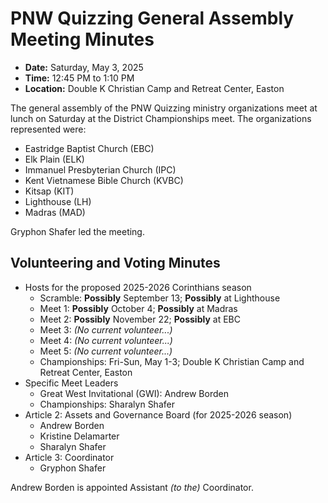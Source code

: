# PNW Quizzing General Assembly Meeting Minutes

- **Date:** Saturday, May 3, 2025
- **Time:** 12:45 PM to 1:10 PM
- **Location:** Double K Christian Camp and Retreat Center, Easton

The general assembly of the PNW Quizzing ministry organizations meet at lunch on
Saturday at the District Championships meet. The organizations represented were:

- Eastridge Baptist Church (EBC)
- Elk Plain (ELK)
- Immanuel Presbyterian Church (IPC)
- Kent Vietnamese Bible Church (KVBC)
- Kitsap (KIT)
- Lighthouse (LH)
- Madras (MAD)

Gryphon Shafer led the meeting.

## Volunteering and Voting Minutes

- Hosts for the proposed 2025-2026 Corinthians season
    - Scramble: **Possibly** September 13; **Possibly** at Lighthouse
    - Meet 1: **Possibly** October 4; **Possibly** at Madras
    - Meet 2: **Possibly** November 22; **Possibly** at EBC
    - Meet 3: *(No current volunteer...)*
    - Meet 4: *(No current volunteer...)*
    - Meet 5: *(No current volunteer...)*
    - Championships: Fri-Sun, May 1-3; Double K Christian Camp and Retreat Center, Easton
- Specific Meet Leaders
    - Great West Invitational (GWI): Andrew Borden
    - Championships: Sharalyn Shafer
- Article 2: Assets and Governance Board (for 2025-2026 season)
    - Andrew Borden
    - Kristine Delamarter
    - Sharalyn Shafer
- Article 3: Coordinator
    - Gryphon Shafer

Andrew Borden is appointed Assistant *(to the)* Coordinator.
